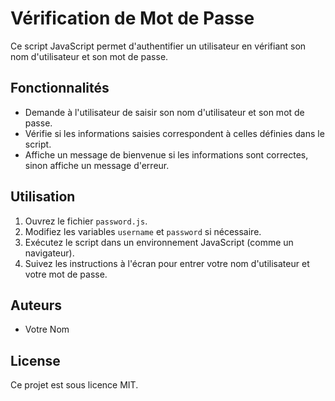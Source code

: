 # Vérification de Mot de Passe

Ce script JavaScript permet d'authentifier un utilisateur en vérifiant son nom d'utilisateur et son mot de passe.

## Fonctionnalités

- Demande à l'utilisateur de saisir son nom d'utilisateur et son mot de passe.
- Vérifie si les informations saisies correspondent à celles définies dans le script.
- Affiche un message de bienvenue si les informations sont correctes, sinon affiche un message d'erreur.

## Utilisation

1. Ouvrez le fichier `password.js`.
2. Modifiez les variables `username` et `password` si nécessaire.
3. Exécutez le script dans un environnement JavaScript (comme un navigateur).
4. Suivez les instructions à l'écran pour entrer votre nom d'utilisateur et votre mot de passe.

## Auteurs

- Votre Nom

## License

Ce projet est sous licence MIT.
